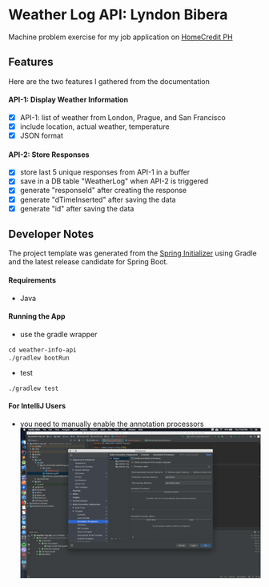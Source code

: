 # Weather Log API: Lyndon Bibera
Machine problem exercise for my job application on [HomeCredit PH](https://www.homecredit.ph/my-home-credit-app/)

## Features
Here are the two features I gathered from the documentation

#### API-1: Display Weather Information
- [x] API-1: list of weather from London, Prague, and San Francisco
- [x] include location, actual weather, temperature
- [x] JSON format

#### API-2: Store Responses
- [x] store last 5 unique responses from API-1 in a buffer
- [x] save in a DB table "WeatherLog" when API-2 is triggered
- [x] generate "responseId" after creating the response
- [x] generate "dTimeInserted" after saving the data
- [x] generate "id" after saving the data

## Developer Notes
The project template was generated from the [Spring Initializer](https://start.spring.io/) using Gradle and the latest release candidate for Spring Boot.

#### Requirements
- Java

#### Running the App
- use the gradle wrapper
```
cd weather-info-api
./gradlew bootRun
```
- test
```
./gradlew test
```

#### For IntelliJ Users
- you need to manually enable the annotation processors
![IntelliJ and Lombok](/docs/img/idea-lombok.png)